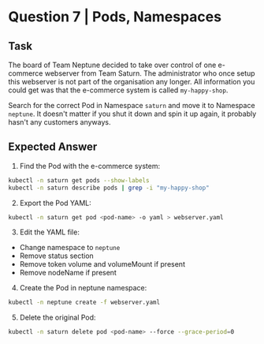 # Question 7 | Pods, Namespaces

## Task
The board of Team Neptune decided to take over control of one e-commerce webserver from Team Saturn. The administrator who once setup this webserver is not part of the organisation any longer. All information you could get was that the e-commerce system is called `my-happy-shop`.

Search for the correct Pod in Namespace `saturn` and move it to Namespace `neptune`. It doesn't matter if you shut it down and spin it up again, it probably hasn't any customers anyways.

## Expected Answer

1. Find the Pod with the e-commerce system:
```bash
kubectl -n saturn get pods --show-labels
kubectl -n saturn describe pods | grep -i "my-happy-shop"
```

2. Export the Pod YAML:
```bash
kubectl -n saturn get pod <pod-name> -o yaml > webserver.yaml
```

3. Edit the YAML file:
- Change namespace to `neptune`
- Remove status section
- Remove token volume and volumeMount if present
- Remove nodeName if present

4. Create the Pod in neptune namespace:
```bash
kubectl -n neptune create -f webserver.yaml
```

5. Delete the original Pod:
```bash
kubectl -n saturn delete pod <pod-name> --force --grace-period=0
```
